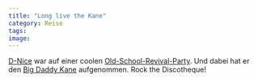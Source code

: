 ```yaml
---
title: "Long live the Kane"
category: Reise
tags: 
image: 
---
```


[D-Nice](http://www.d-nice.com) war auf einer coolen [Old-School-Revival-Party](http://www.d-nice.com/journal/archives/000070.php). Und dabei hat er den [Big Daddy Kane](http://www.d-nice.com/kane.mov) aufgenommen. Rock the Discotheque!